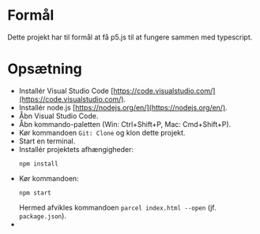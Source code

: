 # Formål

Dette projekt har til formål at få p5.js til at fungere sammen med typescript.

# Opsætning

- Installér Visual Studio Code [https://code.visualstudio.com/](https://code.visualstudio.com/).
- Installér node.js [https://nodejs.org/en/](https://nodejs.org/en/).
- Åbn Visual Studio Code.
- Åbn kommando-paletten (Win: Ctrl+Shift+P, Mac: Cmd+Shift+P).
- Kør kommandoen `Git: Clone` og klon dette projekt.
- Start en terminal.
- Installér projektets afhængigheder:
  ```
  npm install
  ```
- Kør kommandoen:
  ```
  npm start
  ```
  Hermed afvikles kommandoen `parcel index.html --open` (jf. `package.json`).
-
